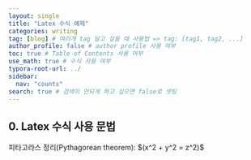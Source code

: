 ```yaml
---
layout: single
title: "Latex 수식 예제"
categories: writing
tag: [blog] # 여러개 tag 달고 싶을 때 사용법 => tag: [tag1, tag2, ...]
author_profile: false # author profile 사용 여부
toc: true # Table of Contents 사용 여부
use_math: true # 수식 사용 여부
typora-root-url: ../
sidebar:
  nav: "counts"
search: true # 검색이 안되게 하고 싶으면 false로 셋팅
---
```


## 0. Latex 수식 사용 문법

피타고라스 정리(Pythagorean theorem): $\(x^2 + y^2 = z^2)\$
